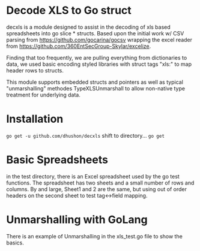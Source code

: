 Decode XLS to Go struct
=====

decxls is a module designed to assist in the decoding of xls based spreadsheets into go slice * structs.  Based upon the initial work w/ CSV parsing from https://github.com/gocarina/gocsv wrapping the excel reader from https://github.com/360EntSecGroup-Skylar/excelize.

Finding that too frequently, we are pulling everything from dictionaries to data, we used basic encoding styled libraries with struct tags "xls:" to map header rows to structs.

This module supports embedded structs and pointers as well as typical "unmarshalling" methodes TypeXLSUnmarshall to allow non-native type treatment for underlying data.

Installation
=====
```go get -u github.com/dhushon/decxls```
shift to directory...
```go get```

Basic Spreadsheets
=====
in the test directory, there is an Excel spreadsheet used by the go test functions.  The spreadsheet has two sheets and a small number of rows and columns.  By and large, Sheet1 and 2 are the same, but using out of order headers on the second sheet to test tag<->field mapping.


Unmarshalling with GoLang
=====
There is an example of Unmarshalling in the xls_test.go file to show the basics.


